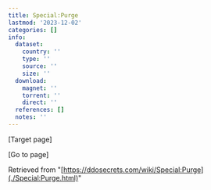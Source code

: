 ```yaml
---
title: Special:Purge
lastmod: '2023-12-02'
categories: []
info:
  dataset:
    country: ''
    type: ''
    source: ''
    size: ''
  download:
    magnet: ''
    torrent: ''
    direct: ''
  references: []
  notes: ''
---
```




[Target page]

[Go to
page]

Retrieved from
"[https://ddosecrets.com/wiki/Special:Purge](./Special:Purge.html)"

